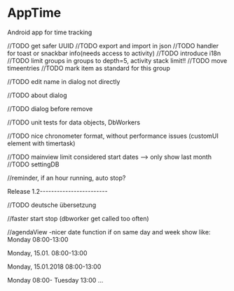 # AppTime

Android app for time tracking

//TODO get safer UUID
//TODO export and import in json
//TODO handler for toast or snackbar info(needs access to activity)
//TODO introduce i18n
//TODO limit groups in groups to depth=5, activity stack limit!!
//TODO move timeentries
//TODO mark item as standard for this group

//TODO edit name in dialog not directly

//TODO about dialog

//TODO dialog before remove

//TODO unit tests for data objects, DbWorkers

//TODO nice chronometer format, without performance issues (customUI element with timertask)

//TODO mainview limit considered start dates --> only show last month
//TODO settingDB

//reminder, if an hour running, auto stop?

Release 1.2------------------------

//TODO deutsche übersetzung

//faster start stop (dbworker get called too often)

//agendaView
-nicer date function if on same day and week show like:
 Monday 08:00-13:00
 
 Monday, 15.01. 08:00-13:00
 
 Monday, 15.01.2018 08:00-13:00
 
  Monday 08:00-
  Tuesday 13:00
...
